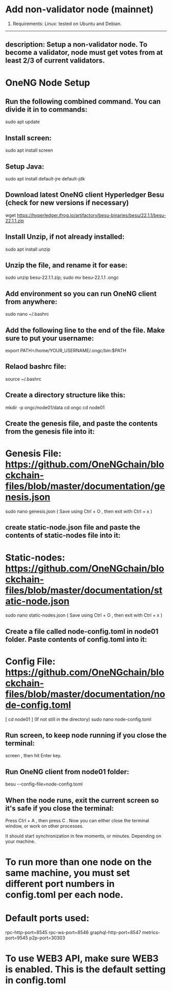 # Add non-validator node (mainnet)

1. Requirements: Linux: tested on Ubuntu and Debian. 

---
description:
  Setup a non-validator node.
  To become a validator, node must get votes from at least 2/3 of current validators.
---

# OneNG Node Setup

## Run the following combined command. You can divide it in to commands:
sudo apt update

## Install screen:
sudo apt install screen

## Setup Java:
sudo apt install default-jre default-jdk

## Download latest OneNG client Hyperledger Besu (check for new versions if necessary)
wget https://hyperledger.jfrog.io/artifactory/besu-binaries/besu/22.1.1/besu-22.1.1.zip

## Install Unzip, if not already installed:
sudo apt install unzip

## Unzip the file, and rename it for ease:
sudo unzip besu-22.1.1.zip; sudo mv besu-22.1.1 .ongc

## Add environment so you can run OneNG client from anywhere:
sudo nano ~/.bashrc

## Add the following line to the end of the file. Make sure to put your username:
export PATH=/home/YOUR_USERNAME/.ongc/bin:$PATH

## Relaod bashrc file:
source ~/.bashrc

## Create a directory structure like this:
mkdir -p ongc/node01/data
cd ongc
cd node01

## Create the genesis file, and paste the contents from the genesis file into it:
# Genesis File: https://github.com/OneNGchain/blockchain-files/blob/master/documentation/genesis.json
sudo nano genesis.json
   ( Save using Ctrl + O , then exit with Ctrl + x )
   
## create static-node.json file and paste the contents of static-nodes file into it:
# Static-nodes: https://github.com/OneNGchain/blockchain-files/blob/master/documentation/static-node.json
sudo nano static-nodes.json
   ( Save using Ctrl + O , then exit with Ctrl + x )

## Create a file called node-config.toml in node01 folder. Paste contents of config.toml into it:
# Config File: https://github.com/OneNGchain/blockchain-files/blob/master/documentation/node-config.toml
[ cd node01 ] (If not still in the directory)
sudo nano node-config.toml

## Run screen, to keep node running if you close the terminal:
screen , then hit Enter key.

## Run OneNG client from node01 folder:
besu --config-file=node-config.toml

## When the node runs, exit the current screen so it's safe if you close the terminal:
Press Ctrl + A , then press C . 
Now you can either close the terminal window, or work on other processes.

It should start synchronization in few moments, or minutes. Depending on your machine.

# To run more than one node on the same machine, you must set different port numbers in config.toml per each node. 

# Default ports used:
rpc-http-port=8545
rpc-ws-port=8546
graphql-http-port=8547
metrics-port=9545
p2p-port=30303

# To use WEB3 API, make sure WEB3 is enabled. This is the default setting in config.toml
